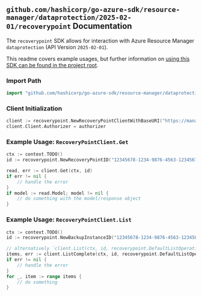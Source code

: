 
## `github.com/hashicorp/go-azure-sdk/resource-manager/dataprotection/2025-02-01/recoverypoint` Documentation

The `recoverypoint` SDK allows for interaction with Azure Resource Manager `dataprotection` (API Version `2025-02-01`).

This readme covers example usages, but further information on [using this SDK can be found in the project root](https://github.com/hashicorp/go-azure-sdk/tree/main/docs).

### Import Path

```go
import "github.com/hashicorp/go-azure-sdk/resource-manager/dataprotection/2025-02-01/recoverypoint"
```


### Client Initialization

```go
client := recoverypoint.NewRecoveryPointClientWithBaseURI("https://management.azure.com")
client.Client.Authorizer = authorizer
```


### Example Usage: `RecoveryPointClient.Get`

```go
ctx := context.TODO()
id := recoverypoint.NewRecoveryPointID("12345678-1234-9876-4563-123456789012", "example-resource-group", "backupVaultName", "backupInstanceName", "recoveryPointId")

read, err := client.Get(ctx, id)
if err != nil {
	// handle the error
}
if model := read.Model; model != nil {
	// do something with the model/response object
}
```


### Example Usage: `RecoveryPointClient.List`

```go
ctx := context.TODO()
id := recoverypoint.NewBackupInstanceID("12345678-1234-9876-4563-123456789012", "example-resource-group", "backupVaultName", "backupInstanceName")

// alternatively `client.List(ctx, id, recoverypoint.DefaultListOperationOptions())` can be used to do batched pagination
items, err := client.ListComplete(ctx, id, recoverypoint.DefaultListOperationOptions())
if err != nil {
	// handle the error
}
for _, item := range items {
	// do something
}
```
